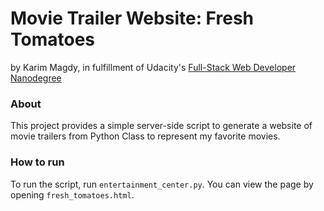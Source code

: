 # Movie Trailer Website: Fresh Tomatoes

by Karim Magdy, in fulfillment of Udacity's [Full-Stack Web Developer Nanodegree](https://www.udacity.com/course/nd004)

### About

This project provides a simple server-side script to generate a website of movie trailers from Python Class to represent my favorite movies.

### How to run

To run the script, run `entertainment_center.py`.  You can view the page by opening `fresh_tomatoes.html`.